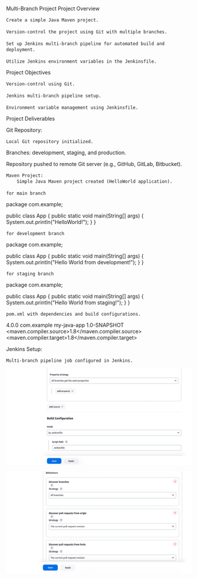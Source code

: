 Multi-Branch Project
Project Overview

    Create a simple Java Maven project.

    Version-control the project using Git with multiple branches.

    Set up Jenkins multi-branch pipeline for automated build and deployment.

    Utilize Jenkins environment variables in the Jenkinsfile.

Project Objectives

    Version-control using Git.

    Jenkins multi-branch pipeline setup.

    Environment variable management using Jenkinsfile.

Project Deliverables

Git Repository:

    Local Git repository initialized.

Branches: development, staging, and production.

Repository pushed to remote Git server (e.g., GitHub, GitLab, Bitbucket).



    Maven Project:
        Simple Java Maven project created (HelloWorld application).

    for main branch

package com.example;

public class App {
    public static void main(String[] args) {
        System.out.println("HelloWorld!");
    }
}


    for development branch

package com.example;

public class App {
    public static void main(String[] args) {
        System.out.println("Hello World from development!");
    }
}


    for staging branch

package com.example;

public class App {
    public static void main(String[] args) {
        System.out.println("Hello World from staging!");
    }
}


    pom.xml with dependencies and build configurations.

<?xml version="1.0" encoding="UTF-8"?>
<project xmlns="http://maven.apache.org/POM/4.0.0"
         xmlns:xsi="http://www.w3.org/2001/XMLSchema-instance"
         xsi:schemaLocation="http://maven.apache.org/POM/4.0.0 http://maven.apache.org/POM/4.0.0/maven-4.0.0.xsd">
    <modelVersion>4.0.0</modelVersion>
    <groupId>com.example</groupId>
    <artifactId>my-java-app</artifactId>
    <version>1.0-SNAPSHOT</version>
    <properties>
        <maven.compiler.source>1.8</maven.compiler.source>
        <maven.compiler.target>1.8</maven.compiler.target>
    </properties>
</project>

Jenkins Setup:

    Multi-branch pipeline job configured in Jenkins.

![alt text](<Screenshot from 2024-07-31 16-19-59.png>)

![alt text](<Screenshot from 2024-07-31 16-20-17.png>)






